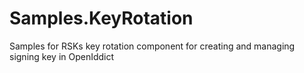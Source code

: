 # Samples.KeyRotation
Samples for RSKs key rotation component for creating and managing signing key in OpenIddict
